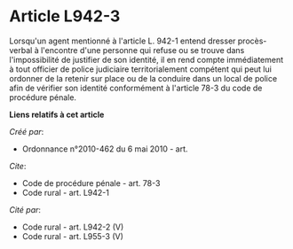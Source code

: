 # Article L942-3

Lorsqu'un agent mentionné à l'article L. 942-1 entend dresser procès-verbal à l'encontre d'une personne qui refuse ou se
trouve dans l'impossibilité de justifier de son identité, il en rend compte immédiatement à tout officier de police
judiciaire territorialement compétent qui peut lui ordonner de la retenir sur place ou de la conduire dans un local de police
afin de vérifier son identité conformément à l'article 78-3 du code de procédure pénale.

**Liens relatifs à cet article**

_Créé par_:

  - Ordonnance n°2010-462 du 6 mai 2010 - art.

_Cite_:

  - Code de procédure pénale - art. 78-3
  - Code rural - art. L942-1

_Cité par_:

  - Code rural - art. L942-2 (V)
  - Code rural - art. L955-3 (V)

